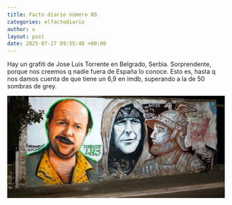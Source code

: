 ```yaml
---
title: Facto diario número 89.
categories: elfactodiario
author: u
layout: post
date: 2025-07-27 09:55:48 +00:00
---
```

Hay un grafiti de Jose Luis Torrente en Belgrado, Serbia. Sorprendente, porque nos creemos q nadie fuera de España lo conoce. Esto es, hasta q nos damos cuenta de que tiene un 6,9 en imdb, superando a la de 50 sombras de grey.

![2025_07_27_09_55_57_untitled-1.webp](assets/2025_07_27_09_55_57_untitled-1.webp)
